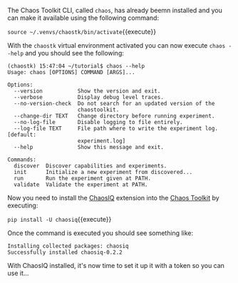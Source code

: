 The Chaos Toolkit CLI, called `chaos`, has already beemn installed and you can make it available using the following command:

`source ~/.venvs/chaostk/bin/activate`{{execute}}

With the `chaostk` virtual environment activated you can now execute `chaos --help` and you should see the following:

```
(chaostk) 15:47:04 ~/tutorial$ chaos --help
Usage: chaos [OPTIONS] COMMAND [ARGS]...

Options:
  --version           Show the version and exit.
  --verbose           Display debug level traces.
  --no-version-check  Do not search for an updated version of the
                      chaostoolkit.
  --change-dir TEXT   Change directory before running experiment.
  --no-log-file       Disable logging to file entirely.
  --log-file TEXT     File path where to write the experiment log.  [default:
                      experiment.log]
  --help              Show this message and exit.

Commands:
  discover  Discover capabilities and experiments.
  init      Initialize a new experiment from discovered...
  run       Run the experiment given at PATH.
  validate  Validate the experiment at PATH.
```

Now you need to install the [ChaosIQ](http://www.chaosiq.io/) extension into the [Chaos Toolkit](http://chaostoolkit.org/) by executing:

`pip install -U chaosiq`{{execute}}

Once the command is executed you should see something like:

```
Installing collected packages: chaosiq
Successfully installed chaosiq-0.2.2
```

With ChaosIQ installed, it's now time to set it up it with a token so you can use it...